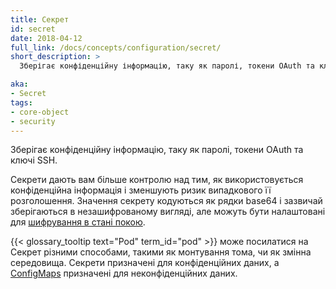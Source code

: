 ```yaml
---
title: Секрет
id: secret
date: 2018-04-12
full_link: /docs/concepts/configuration/secret/
short_description: >
  Зберігає конфіденційну інформацію, таку як паролі, токени OAuth та ключі SSH.

aka:
- Secret
tags:
- core-object
- security
---
```

Зберігає конфіденційну інформацію, таку як паролі, токени OAuth та ключі SSH.

<!--more-->

Секрети дають вам більше контролю над тим, як використовується конфіденційна інформація і зменшують ризик випадкового її розголошення. Значення секрету кодуються як рядки base64 і
зазвичай зберігаються в незашифрованому вигляді, але можуть бути налаштовані для [шифрування в стані покою](/docs/tasks/administer-cluster/encrypt-data/#ensure-all-secrets-are-encrypted).

{{< glossary_tooltip text="Pod" term_id="pod" >}} може посилатися на Секрет різними способами, такими як монтування тома, чи як змінна середовища. Секрети призначені для конфіденційних даних, а
[ConfigMaps](/docs/tasks/configure-pod-container/configure-pod-configmap/) призначені для неконфіденційних даних.
